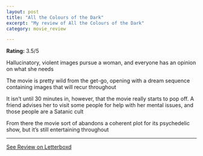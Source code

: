 ```yaml
---
layout: post
title: "All the Colours of the Dark"
excerpt: "My review of All the Colours of the Dark"
category: movie_review

---
```


**Rating:** 3.5/5

Hallucinatory, violent images pursue a woman, and everyone has an opinion on what she needs

The movie is pretty wild from the get-go, opening with a dream sequence containing images that will recur throughout

It isn’t until 30 minutes in, however, that the movie really starts to pop off. A friend advises her to visit some people for help with her mental issues, and those people are a Satanic cult

From there the movie sort of abandons a coherent plot for its psychedelic show, but it’s still entertaining throughout

<hr>

[See Review on Letterboxd](https://boxd.it/3YAV3R)
